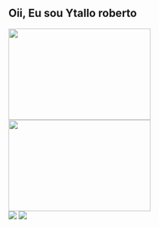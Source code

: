 ## Oii, Eu sou Ytallo roberto
<div>
<img height="180em" width="280" src="https://github-readme-stats.vercel.app/api?username=YtalloRoberto&show_icons=true&theme=tokyonight&include_all_commits=true&count_private=true"/>
<img height="180em" width="280"src="https://github-readme-stats.vercel.app/api/top-langs/?username=YtalloRoberto&layout=compact&langs_count=16&theme=tokyonight"/>
<div>
<div>
  <a href = "mailto: ytallo.lobo@gmail.com"><img src="https://img.shields.io/badge/-Gmail-%23EA4335?style=for-the-badge&logo=gmail&logoColor=white" target="_blank"></a>
  <a href="https://www.linkedin.com/in/ytallol%C3%B4bo/" target="_blank"><img src="https://img.shields.io/badge/-LinkedIn-%230077B5?style=for-the-badge&logo=linkedin&logoColor=white" target="_blank"></a>
</div>
